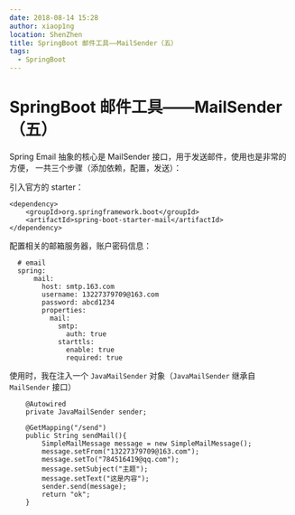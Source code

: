 ```yaml
---
date: 2018-08-14 15:28
author: xiaop1ng
location: ShenZhen
title: SpringBoot 邮件工具——MailSender（五）
tags:
  - SpringBoot
---
```


# SpringBoot 邮件工具——MailSender（五）

Spring Email 抽象的核心是 MailSender 接口，用于发送邮件，使用也是非常的方便， 一共三个步骤（添加依赖，配置，发送）：

引入官方的 starter：

```
<dependency>
	<groupId>org.springframework.boot</groupId>
	<artifactId>spring-boot-starter-mail</artifactId>
</dependency>
```


配置相关的邮箱服务器，账户密码信息：

```
  # email
  spring:
      mail:
        host: smtp.163.com
        username: 13227379709@163.com
        password: abcd1234
        properties:
          mail:
            smtp:
              auth: true
            starttls:
              enable: true
              required: true
```

使用时，我在注入一个 `JavaMailSender` 对象（`JavaMailSender` 继承自 `MailSender` 接口）

```
	@Autowired
    private JavaMailSender sender;
    
    @GetMapping("/send")
    public String sendMail(){
        SimpleMailMessage message = new SimpleMailMessage();
        message.setFrom("13227379709@163.com");
        message.setTo("784516419@qq.com");
        message.setSubject("主题");
        message.setText("这是内容");
        sender.send(message);
        return "ok";
    }
```